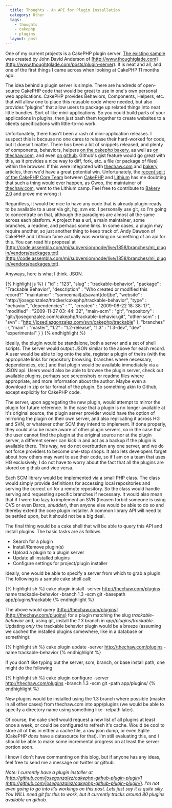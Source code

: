 ```yaml
---
  title: Thoughts - An API for Plugin Installation
  category: Other
  tags:
    - thoughts
    - cakephp
    - plugins
  layout: post
---
```


One of my current projects is a CakePHP plugin server. [The existing sample](http://www.thoughtglade.com/posts/plugin-server) was created by John David Anderson of [http://www.thoughtglade.com](http://www.thoughtglade.com/posts/plugin-server). It is neat and all, and one of the first things I came across when looking at CakePHP 11 months ago.

The idea behind a plugin server is simple. There are hundreds of open-source CakePHP code that would be great to use in one's own personal web applications. CakePHP provides Behaviors, Components, Helpers, etc. that will allow one to place this reusable code where needed, but also provides "plugins" that allow users to package up related things into neat little bundles. Sort of like mini-applications. So you could build parts of your applications in plugins, then just bash them together to create websites to a clients specifications with little-to-no work.

Unfortunately, there hasn't been a rash of mini-application releases. I suspect this is because no one cares to release their hard-worked for code, but it doesn't matter. There _has_ been a lot of snippets released, and plenty of components, behaviors, helpers [on the cakephp bakery](http://bakery.cakephp.org), as well as [on thechaw.com](http://thechaw.com), and even [on github](http://github.com). Github's gist feature would go great with this, as it provides a nice way to diff, fork, etc. a file (or package of files) within the browser. If this were integrated with [thechaw.com](http://thechaw.com) and [bakery](http://bakery.cakephp.org) articles, then we'd have a great potential win. Unfortunately, the [recent split of the CakePHP Core Team](http://bakery.cakephp.org/articles/view/the-cake-is-still-rising) between [CakePHP](http://cakephp.org) and [Lithium](http://rad-dev.org/) has me doubting that such a thing would ever happen, as Gwoo, the maintainer of [thechaw.com](http://thechaw.com), went to the Lithium camp. Feel free to contribute to [Bakery 2.0](http://thechaw.com/bakery) and prove me wrong :)

Regardless, it would be nice to have any code that is already plugin-ready to be available to a user via git, hg, svn etc. I personally use git, so I'm going to concentrate on that, although the paradigms are almost all the same across each platform. A project has a url, a main maintainer, some branches, a readme, and perhaps some links. In some cases, a plugin may require another, so just another thing to keep track of. Andy Dawson of CakePHP and Lithium fame actually was working on something of an api for this. You can read his proposal at [http://code.assembla.com/mi/subversion/node/live/1858/branches/mi_plugin/vendors/packages.txt](http://code.assembla.com/mi/subversion/node/live/1858/branches/mi_plugin/vendors/packages.txt).

Anyways, here is what I think. JSON.

{% highlight js %}
{
	"id" : "123",
	"slug" : "trackable-behavior",
	"package" : "Trackable Behavior",
	"description" : "Who created or modified this record?"
	"maintainer" : "someemail[a]savant[dot]be",
	"website" : "http://josegonzalez/tracker/cakephp/trackable-behavior",
	"type" : "behavior",
	"dependencies" : "",
	"created" : "2009-08-22 18: 38: 17",
	"modified" : "2009-11-27 03: 44: 32",
	"main-scm" : "git",
	"repository" : "git://josegonzalez.com/cakephp/trackable-behavior.git",
	"other-scm" : {
		"svn" : "http://josediazgonzalez.com/svn/cakephp/trackable"
	},
	"branches" : {
		"main" : "master",
		"1.2" : "1.2-release",
		"1.3" : "1.3-dev",
		"dev" : "experimental"
	}
}
{% endhighlight %}

Ideally, the plugin would be standalone, both a server and a set of shell scripts. The server would output JSON similar to the above for each record. A user would be able to log onto the site, register a plugin of theirs (with the appropriate links for repository browsing, branches where necessary, dependencies, etc.) and that plugin would be available immediately via a JSON api. Users would also be able to browse the plugin server, check out available plugins, perhaps see screenshots or readme files where appropriate, and more information about the author. Maybe even a download in zip or tar format of the plugin. So something akin to Github, except explicitly for CakePHP code.

The server, upon aggregating the new plugin, would attempt to mirror the plugin for future reference. In the case that a plugin is no longer available at it's original source, the plugin server provider would have the option of mirroring the plugin on their own server, and also replicating it across HG and SVN, or whatever other SCM they intend to implement. If done properly, they could also be made aware of other plugin servers, so in the case that the user cannot find the plugin at the original source nor at the plugin server, a different server can kick in and act as a backup if the plugin is available there. This way, we do not overburden any one server, and we do not force providers to become one-stop shops. It also lets developers forget about how others may want to use their code, so if I am on a team that uses HG exclusively, I do not have to worry about the fact that all the plugins are stored on github and vice versa.

Each SCM library would be implemented via a small PHP class. The class would simply provide definitions for accessing local repositories and serving the correct url for a remote repository. So the class would handle serving and requesting specific branches if necessary. It would also mean that if I were too lazy to implement an SVN (heaven forbid someone is using CVS or even Darcs, *shudder*), then anyone else would be able to do so and thereby extend the core plugin installer. A common library API will need to be settled upon, but it should not be a big deal.

The final thing would be a cake shell that will be able to query this API and install plugins. The basic tasks are as follows

- Search for a plugin
- Install/Remove plugin(s)
- Upload a plugin to a plugin server
- Update all installed plugins
- Configure settings for project/plugin installer

Ideally, one would be able to specify a server from which to grab a plugin. The following is a sample cake shell call:

{% highlight sh %}
cake plugin install -server http://thechaw.com/plugins -name trackable-behavior -branch 1.3 -scm git -basepath app/plugins/trackable
{% endhighlight %}

The above would query [http://thechaw.com/plugins](http://thechaw.com/plugins) for a plugin matching the slug _trackable-behavior_ and, using git, install the _1.3_ branch in _app/plugins/trackable_. Updating *only* the trackable behavior plugin would be a breeze (assuming we cached the installed plugins somewhere, like in a database or something):

{% highlight sh %}
cake plugin update -server http://thechaw.com/plugins -name trackable-behavior
{% endhighlight %}

If you don't like typing out the server, scm, branch, or base install path, one might do the following

{% highlight sh %}
cake plugin configure -server http://thechaw.com/plugins -branch 1.3 -scm git -path app/plugins/
{% endhighlight %}

New plugins would be installed using the 1.3 branch where possible (master in all other cases) from thechaw.com into app/plugins (we would be able to specify a directory name using something like -relpath later).

Of course, the cake shell would request a new list of all plugins at least once a week, or could be configured to refresh it's cache. Would be cool to store all of this in either a cache file, a raw json dump, or even Sqlite (CakePHP _does_ have a datasource for that). I'm still evaluating this, and I should be able to make some incremental progress on at least the server portion soon.

I know I don't have commenting on this blog, but if anyone has any ideas, feel free to send me a message on twitter or github.

_Note: I currently have a plugin installer at [http://github.com/josegonzalez/cakephp-github-plugin-plugin/](http://github.com/josegonzalez/cakephp-github-plugin-plugin/). I'm not even going to go into it's workings on this post. Lets just say it is quite silly. You WILL need git for this to work, but it currently tracks around 80 plugins available on github._
